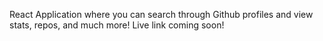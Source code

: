 React Application where you can search through Github profiles and view stats, repos, and much more! Live link coming soon! 